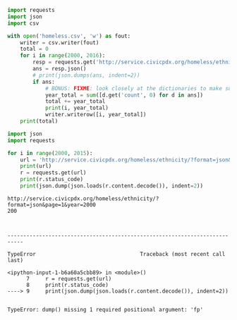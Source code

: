 

```python
import requests
import json
import csv

with open('homeless.csv', 'w') as fout:
    writer = csv.writer(fout)
    total = 0
    for i in range(2000, 2016):
        resp = requests.get('http://service.civicpdx.org/homeless/ethnicity/?page=1&year={i}'.format(i=i))
        ans = resp.json()
        # print(json.dumps(ans, indent=2))
        if ans:
            # BONUS: FIXME: look closely at the dictionaries to make sure we aren't double-counting!
            year_total = sum([d.get('count', 0) for d in ans])
            total += year_total
            print(i, year_total)
            writer.writerow([i, year_total])
    print(total)
```


```python
import json
import requests

for i in range(2000, 2015):
    url = 'http://service.civicpdx.org/homeless/ethnicity/?format=json&page=1&year={}'.format(i)
    print(url)
    r = requests.get(url)
    print(r.status_code)
    print(json.dump(json.loads(r.content.decode()), indent=2))
```

    http://service.civicpdx.org/homeless/ethnicity/?format=json&page=1&year=2000
    200



    ---------------------------------------------------------------------------

    TypeError                                 Traceback (most recent call last)

    <ipython-input-1-b6a60a5cbb89> in <module>()
          7     r = requests.get(url)
          8     print(r.status_code)
    ----> 9     print(json.dump(json.loads(r.content.decode()), indent=2))
    

    TypeError: dump() missing 1 required positional argument: 'fp'



```python

```
